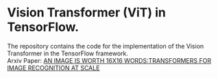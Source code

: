 # Vision Transformer (ViT) in TensorFlow.
The repository contains the code for the implementation of the Vision Transformer in the TensorFlow framework. <br/>
Arxiv Paper: [AN IMAGE IS WORTH 16X16 WORDS:TRANSFORMERS FOR IMAGE RECOGNITION AT SCALE](https://arxiv.org/pdf/2010.11929.pdf)
